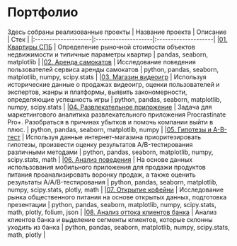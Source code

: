 # Портфолио
Здесь собраны реализованные проекты
| Название проекта | Описание | Стек |
|:--------------------|:--------------------|:--------------------|
|[01. Квартиры СПБ](https://github.com/SergioR87/SergioR87/tree/main/1.%20Квартиры%20СПБ) | Определение рыночной стоимости объектов недвижимости и типичные параметры квартир | pandas, seaborn, matplotlib |
|[02. Аренда самокатов](https://github.com/SergioR87/SergioR87/tree/main/2.%20Аренда%20самокатов) | Исследование поведения пользователей сервиса аренды самокатов | python, pandas, seaborn, matplotlib, numpy, scipy.stats |
|[03. Магазин видеоигр](https://github.com/SergioR87/SergioR87/tree/main/3.%20Магазин%20видеоигр) | Используя исторические данные о продажах видеоигр, оценки пользователей и экспертов, жанры и платформы, выявить закономерности, определяющие успешность игры | python, pandas, seaborn, matplotlib, numpy, scipy.stats |
|[04. Развлекательное приложение](https://github.com/SergioR87/SergioR87/tree/main/4.%20Развлекательное%20приложение) | Задача для маркетингового аналитика развлекательного приложения Procrastinate Pro+. Разобраться в причинах убытков и помочь компании выйти в плюс. | python, pandas, seaborn, matplotlib, numpy |
|[05. Гипотезы и А-В-тест](https://github.com/SergioR87/SergioR87/tree/main/5.%20Гипотезы%20и%20А-В-тест) | Используя данные интернет-магазина приоритезировать гипотезы, произвести оценку результатов A/B-тестирования различными методами | python, pandas, seaborn, matplotlib, numpy, scipy.stats, math |
|[06. Анализ поведения](https://github.com/SergioR87/SergioR87/tree/main/6.%20Анализ%20поведения) | На основе данных использования мобильного приложения для продажи продуктов питания проанализировать воронку продаж, а также оценить результаты A/A/B-тестирования | python, pandas, seaborn, matplotlib, numpy, scipy.stats, plotly, math |
|[07. Открытие кофейни](https://github.com/SergioR87/SergioR87/tree/main/7.%20Открытие%20кофейни) | Исследование рынка общественного питания на основе открытых данных, подготовка презентации | python, pandas, seaborn, matplotlib, numpy, scipy.stats, math, plotly, folium, json |
|[08. Анализ оттока клиентов банка](https://github.com/SergioR87/SergioR87/tree/main/8.%20Анализ%20оттока%20клиентов%20банка) | Анализ клиентов банка и выделение сегменты клиентов, которые склонны уходить из банка | python, pandas, seaborn, matplotlib, numpy, scipy.stats, math, plotly |
